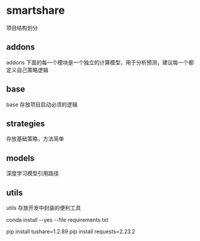 # smartshare
项目结构划分
## addons 
addons 下面的每一个模块是一个独立的计算模型，用于分析预测，建议每一个都定义自己策略逻辑
## base 
base 存放项目启动必须的逻辑
## strategies
存放基础策略，方法简单
## models
深度学习模型引用路径
## utils

utils 存放开发中封装的便利工具

conda  install --yes --file requirements.txt

pip install tushare=1.2.89
pip install requests=2.23.2